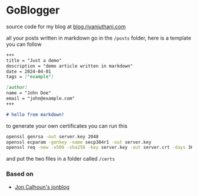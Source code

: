 # GoBlogger

source code for my blog at [blog.rivanjuthani.com](https://blog.rivanjuthani.com/)

all your posts written in markdown go in the `/posts` folder, here is a template you can follow

```markdown
+++
title = "Just a demo"
description = "demo article written in markdown"
date = 2024-04-01
tags = ["example"]

[author]
name = "John Doe"
email = "john@example.com"
+++

# hello from markdown!
```

to generate your own certificates you can run this

```bash
openssl genrsa -out server.key 2048
openssl ecparam -genkey -name secp384r1 -out server.key
openssl req -new -x509 -sha256 -key server.key -out server.crt -days 3650
```

and put the two files in a folder called `/certs`

### Based on
- [Jon Calhoun's jonblog](https://github.com/joncalhoun/jonblog)